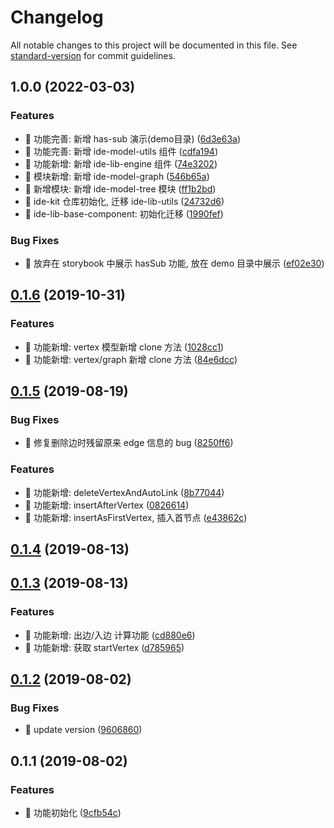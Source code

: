 # Changelog

All notable changes to this project will be documented in this file. See [standard-version](https://github.com/conventional-changelog/standard-version) for commit guidelines.

## 1.0.0 (2022-03-03)


### Features

* 🎸 功能完善: 新增 has-sub 演示(demo目录) ([6d3e63a](https://github.com/one-gourd/ide-model-graph/commit/6d3e63a95db5066c41723874e75f8906b4d3b9f2))
* 🎸 功能完善: 新增 ide-model-utils 组件 ([cdfa194](https://github.com/one-gourd/ide-model-graph/commit/cdfa194ab0bc2dc6c5078176e3d3059bab230b75))
* 🎸 功能新增: 新增 ide-lib-engine 组件 ([74e3202](https://github.com/one-gourd/ide-model-graph/commit/74e32027b868a0a3d53ec2ac98b5b03f65f746cc))
* 🎸 模块新增: 新增 ide-model-graph ([546b65a](https://github.com/one-gourd/ide-model-graph/commit/546b65a7ab924c3af890cfad68eb53fa22445c35))
* 🎸 新增模块: 新增 ide-model-tree 模块 ([ff1b2bd](https://github.com/one-gourd/ide-model-graph/commit/ff1b2bd355d6e9415f51f1d130f6974dcc74a608))
* 🎸 ide-kit 仓库初始化, 迁移 ide-lib-utils ([24732d6](https://github.com/one-gourd/ide-model-graph/commit/24732d616c32862c16914931d031a8bfb4c588d3))
* 🎸 ide-lib-base-component: 初始化迁移 ([1990fef](https://github.com/one-gourd/ide-model-graph/commit/1990fef70bfb0057fc51d1a7de4810c31b3d8dc8))


### Bug Fixes

* 🐛 放弃在 storybook 中展示 hasSub 功能, 放在 demo 目录中展示 ([ef02e30](https://github.com/one-gourd/ide-model-graph/commit/ef02e30b5a72f6a51568f5e942c31b4f6ac0e43d))

## [0.1.6](https://github.com/one-gourd/ide-model-graph/compare/v0.1.5...v0.1.6) (2019-10-31)


### Features

* 🎸 功能新增: vertex 模型新增 clone 方法 ([1028cc1](https://github.com/one-gourd/ide-model-graph/commit/1028cc1))
* 🎸 功能新增: vertex/graph 新增 clone 方法 ([84e6dcc](https://github.com/one-gourd/ide-model-graph/commit/84e6dcc))



## [0.1.5](https://github.com/one-gourd/ide-model-graph/compare/v0.1.4...v0.1.5) (2019-08-19)


### Bug Fixes

* 🐛 修复删除边时残留原来 edge 信息的 bug ([8250ff6](https://github.com/one-gourd/ide-model-graph/commit/8250ff6))


### Features

* 🎸 功能新增: deleteVertexAndAutoLink ([8b77044](https://github.com/one-gourd/ide-model-graph/commit/8b77044))
* 🎸 功能新增: insertAfterVertex ([0826614](https://github.com/one-gourd/ide-model-graph/commit/0826614))
* 🎸 功能新增: insertAsFirstVertex, 插入首节点 ([e43862c](https://github.com/one-gourd/ide-model-graph/commit/e43862c))



## [0.1.4](https://github.com/one-gourd/ide-model-graph/compare/v0.1.3...v0.1.4) (2019-08-13)



## [0.1.3](https://github.com/one-gourd/ide-model-graph/compare/v0.1.2...v0.1.3) (2019-08-13)


### Features

* 🎸 功能新增: 出边/入边 计算功能 ([cd880e6](https://github.com/one-gourd/ide-model-graph/commit/cd880e6))
* 🎸 功能新增: 获取 startVertex ([d785965](https://github.com/one-gourd/ide-model-graph/commit/d785965))



## [0.1.2](https://github.com/one-gourd/ide-model-graph/compare/v0.1.1...v0.1.2) (2019-08-02)


### Bug Fixes

* 🐛 update version ([9606860](https://github.com/one-gourd/ide-model-graph/commit/9606860))



## 0.1.1 (2019-08-02)


### Features

* 🎸 功能初始化 ([9cfb54c](https://github.com/one-gourd/ide-model-graph/commit/9cfb54c))
